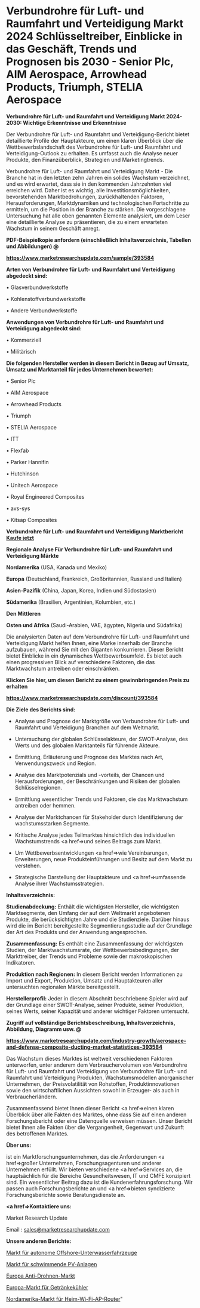 # Verbundrohre für Luft- und Raumfahrt und Verteidigung Markt 2024 Schlüsseltreiber, Einblicke in das Geschäft, Trends und Prognosen bis 2030 - Senior Plc, AIM Aerospace, Arrowhead Products, Triumph, STELIA Aerospace

<strong>Verbundrohre für Luft- und Raumfahrt und Verteidigung Markt 2024-2030: Wichtige Erkenntnisse und Erkenntnisse</strong>

Der Verbundrohre für Luft- und Raumfahrt und Verteidigung-Bericht bietet detaillierte Profile der Hauptakteure, um einen klaren Überblick über die Wettbewerbslandschaft des Verbundrohre für Luft- und Raumfahrt und Verteidigung-Outlook zu erhalten. Es umfasst auch die Analyse neuer Produkte, den Finanzüberblick, Strategien und Marketingtrends.

Verbundrohre für Luft- und Raumfahrt und Verteidigung Markt - Die Branche hat in den letzten zehn Jahren ein solides Wachstum verzeichnet, und es wird erwartet, dass sie in den kommenden Jahrzehnten viel erreichen wird. Daher ist es wichtig, alle Investitionsmöglichkeiten, bevorstehenden Marktbedrohungen, zurückhaltenden Faktoren, Herausforderungen, Marktdynamiken und technologischen Fortschritte zu ermitteln, um die Position in der Branche zu stärken. Die vorgeschlagene Untersuchung hat alle oben genannten Elemente analysiert, um dem Leser eine detaillierte Analyse zu präsentieren, die zu einem erwarteten Wachstum in seinem Geschäft anregt.



<strong><b>PDF-Beispielkopie anfordern (einschließlich Inhaltsverzeichnis, Tabellen und Abbildungen) @ </b></strong>

<strong><a href=https://www.marketresearchupdate.com/sample/393584>

<strong>https://www.marketresearchupdate.com/sample/393584</u></a></strong></strong>



<strong>Arten von Verbundrohre für Luft- und Raumfahrt und Verteidigung abgedeckt sind:</strong>

• Glasverbundwerkstoffe

• Kohlenstoffverbundwerkstoffe

• Andere Verbundwerkstoffe



<strong>Anwendungen von Verbundrohre für Luft- und Raumfahrt und Verteidigung abgedeckt sind:</strong>

• Kommerziell

• Militärisch



<strong>Die folgenden Hersteller werden in diesem Bericht in Bezug auf Umsatz, Umsatz und Marktanteil für jedes Unternehmen bewertet:</strong>

• Senior Plc

• AIM Aerospace

• Arrowhead Products

• Triumph

• STELIA Aerospace

• ITT

• Flexfab

• Parker Hannifin

• Hutchinson

• Unitech Aerospace

• Royal Engineered Composites

• avs-sys

• Kitsap Composites



<strong>Verbundrohre für Luft- und Raumfahrt und Verteidigung Marktbericht <a href=https://www.marketresearchupdate.com/buynow/393584>Kaufe jetzt</a></strong>



<strong>Regionale Analyse Für Verbundrohre für Luft- und Raumfahrt und Verteidigung Märkte</strong>



<strong>Nordamerika</strong> (USA, Kanada und Mexiko)



<strong>Europa</strong> (Deutschland, Frankreich, Großbritannien, Russland und Italien)



<strong>Asien-Pazifik</strong> (China, Japan, Korea, Indien und Südostasien)



<strong>Südamerika</strong> (Brasilien, Argentinien, Kolumbien, etc.)



<strong>Den Mittleren</strong> 

<strong>Osten und Afrika</strong> (Saudi-Arabien, VAE, ägypten, Nigeria und Südafrika)

Die analysierten Daten auf dem Verbundrohre für Luft- und Raumfahrt und Verteidigung Markt helfen Ihnen, eine Marke innerhalb der Branche aufzubauen, während Sie mit den Giganten konkurrieren. Dieser Bericht bietet Einblicke in ein dynamisches Wettbewerbsumfeld. Es bietet auch einen progressiven Blick auf verschiedene Faktoren, die das Marktwachstum antreiben oder einschränken.



<strong>Klicken Sie hier, um diesen Bericht zu einem gewinnbringenden Preis zu erhalten
</strong>

<strong><a href=https://www.marketresearchupdate.com/discount/393584>https://www.marketresearchupdate.com/discount/393584</b></u></strong></a>



<strong>Die Ziele des Berichts sind:</strong>

- Analyse und Prognose der Marktgröße von Verbundrohre für Luft- und Raumfahrt und Verteidigung Branchen auf dem Weltmarkt.

- Untersuchung der globalen Schlüsselakteure, der SWOT-Analyse, des Werts und des globalen Marktanteils für führende Akteure.

- Ermittlung, Erläuterung und Prognose des Marktes nach Art, Verwendungszweck und Region.

- Analyse des Marktpotenzials und -vorteils, der Chancen und Herausforderungen, der Beschränkungen und Risiken der globalen Schlüsselregionen.

- Ermittlung wesentlicher Trends und Faktoren, die das Marktwachstum antreiben oder hemmen.

- Analyse der Marktchancen für Stakeholder durch Identifizierung der wachstumsstarken Segmente.

- Kritische Analyse jedes Teilmarktes hinsichtlich des individuellen Wachstumstrends <a href=>und</a> seines Beitrags zum Markt.

- Um Wettbewerbsentwicklungen <a href=>wie</a> Vereinbarungen, Erweiterungen, neue Produkteinführungen und Besitz auf dem Markt zu verstehen.

- Strategische Darstellung der Hauptakteure und <a href=>umfas</a>sende Analyse ihrer Wachstumsstrategien.



<strong>Inhaltsverzeichnis:</strong>



<strong>Studienabdeckung:</strong> Enthält die wichtigsten Hersteller, die wichtigsten Marktsegmente, den Umfang der auf dem Weltmarkt angebotenen Produkte, die berücksichtigten Jahre und die Studienziele. Darüber hinaus wird die im Bericht bereitgestellte Segmentierungsstudie auf der Grundlage der Art des Produkts und der Anwendung angesprochen.



<strong>Zusammenfassung:</strong> Es enthält eine Zusammenfassung der wichtigsten Studien, der Marktwachstumsrate, der Wettbewerbsbedingungen, der Markttreiber, der Trends und Probleme sowie der makroskopischen Indikatoren.



<strong>Produktion nach Regionen:</strong> In diesem Bericht werden Informationen zu Import und Export, Produktion, Umsatz und Hauptakteuren aller untersuchten regionalen Märkte bereitgestellt.



<strong>Herstellerprofil:</strong> Jeder in diesem Abschnitt beschriebene Spieler wird auf der Grundlage einer SWOT-Analyse, seiner Produkte, seiner Produktion, seines Werts, seiner Kapazität und anderer wichtiger Faktoren untersucht.



<strong><b>Zugriff auf vollständige Berichtsbeschreibung, Inhaltsverzeichnis, Abbildung, Diagramm usw. @ </b></strong>

<strong><a href=https://www.marketresearchupdate.com/industry-growth/aerospace-and-defense-composite-ducting-market-statistices-393584>https://www.marketresearchupdate.com/industry-growth/aerospace-and-defense-composite-ducting-market-statistices-393584</a></strong>

Das Wachstum dieses Marktes ist weltweit verschiedenen Faktoren unterworfen, unter anderem dem Verbrauchervolumen von Verbundrohre für Luft- und Raumfahrt und Verteidigung von Verbundrohre für Luft- und Raumfahrt und Verteidigung Produkten, Wachstumsmodellen anorganischer Unternehmen, der Preisvolatilität von Rohstoffen, Produktinnovationen sowie den wirtschaftlichen Aussichten sowohl in Erzeuger- als auch in Verbraucherländern.

Zusammenfassend bietet Ihnen dieser Bericht <a href=>einen</a> klaren Überblick über alle Fakten des Marktes, ohne dass Sie auf einen anderen Forschungsbericht oder eine Datenquelle verweisen müssen. Unser Bericht bietet Ihnen alle Fakten über die Vergangenheit, Gegenwart und Zukunft des betroffenen Marktes.



<strong>Über uns:</strong>

 ist ein Marktforschungsunternehmen, das die Anforderungen <a href=>großer</a> Unternehmen, Forschungsagenturen und anderer Unternehmen erfüllt. Wir bieten verschiedene <a href=>Services</a> an, die hauptsächlich für die Bereiche Gesundheitswesen, IT und CMFE konzipiert sind. Ein wesentlicher Beitrag dazu ist die Kundenerfahrungsforschung. Wir passen auch Forschungsberichte an und <a href=>bieten</a> syndizierte Forschungsberichte sowie Beratungsdienste an.



<strong><a href=>Kontaktiere uns:</a></strong>

Market Research Update

Email : sales@marketresearchupdate.com



<strong>Unsere anderen Berichte:</strong>

<a href=https://www.linkedin.com/pulse/offshore-autonomous-underwater-vehicle-auv-market-2023>Markt für autonome Offshore-Unterwasserfahrzeuge</a>

<a href=https://www.linkedin.com/pulse/floating-pv-plant-market-size-emerging-trends-consumption>Markt für schwimmende PV-Anlagen</a>

<a href=https://www.linkedin.com/pulse/europe-anti-drone-market-size-highest-growth-globally>Europa Anti-Drohnen-Markt</a>

<a href=https://www.linkedin.com/pulse/europe-beverages-coolers-market-2023-current>Europa-Markt für Getränkekühler</a>

<a href=https://www.linkedin.com/pulse/north-america-home-wi-fi-ap-router-market-overview>Nordamerika-Markt für Heim-Wi-Fi-AP-Router</a>"
